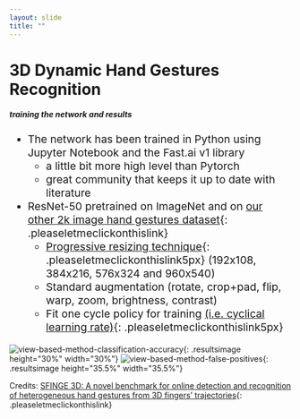 ```yaml
---
layout: slide
title: ""
---
```


# 3D Dynamic Hand Gestures Recognition
##### **training the network and results**

<div markdown="1" style="font-size:2vw">

- The network has been trained in Python using Jupyter Notebook and the Fast.ai v1 library
	- a little bit more high level than Pytorch
	- great community that keeps it up to date with literature
- ResNet-50 pretrained on ImageNet and on [our other 2k image hand gestures dataset](https://arxiv.org/abs/2003.01450){: .pleaseletmeclickonthislink}
	- [Progressive resizing technique](https://www.biorxiv.org/content/10.1101/740548v3.full){: .pleaseletmeclickonthislink5px} (192x108, 384x216, 576x324 and 960x540)
	- Standard augmentation (rotate, crop+pad, flip, warp, zoom, brightness, contrast)
	- Fit one cycle policy for training [(i.e. cyclical learning rate)](https://arxiv.org/pdf/1506.01186.pdf){: .pleaseletmeclickonthislink5px}

</div>

![view-based-method-classification-accuracy](assets/pics/old-imgs/3DOR-paper-graphs/viewClassification2.png){: .resultsimage height="30%" width="30%"}
![view-based-method-false-positives](assets/pics/old-imgs/3DOR-paper-graphs/FPview.png){: .resultsimage height="35.5%" width="35.5%"}

<figcaption class="figcaption" markdown="1">

Credits: [SFINGE 3D: A novel benchmark for online detection and recognition of heterogeneous hand gestures from 3D fingers’ trajectories](https://www.sciencedirect.com/science/article/pii/S0097849320301163){: .pleaseletmeclickonthislink}

</figcaption>

